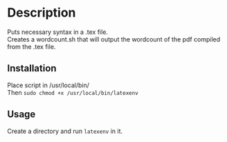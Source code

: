 # Description
Puts necessary syntax in a .tex file.\
Creates a wordcount.sh that will output the wordcount of the pdf compiled from the .tex file.

## Installation
Place script in /usr/local/bin/\
Then `sudo chmod +x /usr/local/bin/latexenv`

## Usage
Create a directory and run `latexenv` in it.
